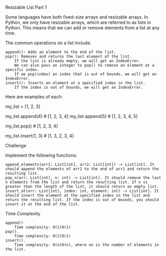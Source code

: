 Resizable List Part 1

Some languages have both fixed-size arrays and resizable arrays. In Python, we only have resizable arrays, which are referred to as lists in Python. This means that we can add or remove elements from a list at any time.

The common operations on a list include:

    append(): Adds an element to the end of the list.
    pop(): Removes and returns the last element of the list.
        If the list is already empty, we will get an IndexError.
        We can also pass an integer to pop() to remove an element at a specific index.
        If we pop(index) an index that is out of bounds, we will get an IndexError.
    insert(): Inserts an element at a specified index in the list.
        If the index is out of bounds, we will get an IndexError.

Here are examples of each:

my_list = [1, 2, 3]

my_list.append(4) # [1, 2, 3, 4]
my_list.append(5) # [1, 2, 3, 4, 5]

my_list.pop() # [1, 2, 3, 4]

my_list.insert(1, 3) # [1, 3, 2, 3, 4]

Challenge

Implement the following functions:

    append_elements(arr1: List[int], arr2: List[int]) -> List[int]. It should append the elements of arr2 to the end of arr1 and return the resulting list.
    pop_n(arr: List[int], n: int) -> List[int]. It should remove the last n elements from the list and return the resulting list. If n is greater than the length of the list, it should return an empty list.
    insert_at(arr: List[int], index: int, element: int) -> List[int]. It should insert the element at the specified index in the list and return the resulting list. If the index is out of bounds, you should insert it at the end of the list.

Time Complexity

    append()
        Time complexity: O(1)O(1)
    pop().
        Time complexity: O(1)O(1)
    insert().
        Time complexity: O(n)O(n), where nn is the number of elements in the list.
